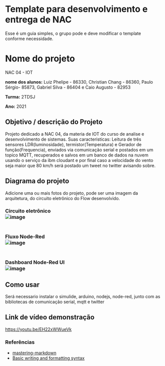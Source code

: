 # Template para desenvolvimento e entrega de NAC

Esse é um guia simples, o grupo pode e deve modificar o template conforme necessidade. 

# Nome do projeto
NAC 04 -  IOT

**nome dos alunos:**
Luiz Phelipe - 86330,
Christian Chang - 86360,
Paulo Sérgio- 85873,
Gabriel Silva - 86404 e 
Caio Augusto - 82953

**Turma:**
2TDSJ

**Ano:**
2021

## Objetivo / descrição do Projeto
Projeto dedicado a NAC 04, da materia de IOT do curso de analise e desenvolvimento de sistemas. Suas caracteristicas: Leitura de três sensores LDR(luminosidade), termistor(Temperatura) e Gerador de função(Frequencia), enviados via comunicação serial e postados em um topico MQTT, recuperados e salvos em um banco de dados na nuvem usando o serviço da ibm cloudant e por final caso a velocidade do vento seja maior que 80 km/h será postado um tweet no twitter avisando sobre.  

## Diagrama do projeto

Adicione uma ou mais fotos do projeto, pode ser uma imagem da arquitetura, do circuito eletrônico do Flow desenvolvido. 
<br><h3>Circuito eletrônico<br>
![image](https://user-images.githubusercontent.com/58408056/130545174-21f1f9f2-7ee5-42cd-bf26-00e4c8ba2cf3.png)<br>
<br><h3>Fluxo Node-Red <br>
![image](https://user-images.githubusercontent.com/58408056/130545191-d421157a-621a-462c-b218-80c1fbfb1050.png)<br>
<br><h3>Dashboard Node-Red UI<br>
![image](https://user-images.githubusercontent.com/58408056/130545216-2734ea3d-1f23-4011-a868-e05421228582.png)<br>


## Como usar 

Será necessario instalar o simulide, arduino, nodejs, node-red, junto com as bibliotecas de comunicação serial, mqtt e twitter


## Link de vídeo demonstração
https://youtu.be/EH22xWWueVk


### Referências 

* [mastering-markdown](https://guides.github.com/features/mastering-markdown/)
* [Basic writing and formatting syntax](https://docs.github.com/en/github/writing-on-github/getting-started-with-writing-and-formatting-on-github/basic-writing-and-formatting-syntax)
